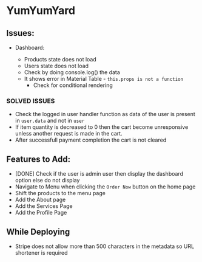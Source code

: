# YumYumYard

## Issues:

-   Dashboard:

    -   Products state does not load
    -   Users state does not load
    -   Check by doing console.log() the data
    -   It shows error in Material Table - `this.props is not a function`
        -   Check for conditional rendering

### SOLVED ISSUES

-   Check the logged in user handler function as data of the user is present in `user.data` and not in `user`
-   If item quantity is decreased to 0 then the cart become unresponsive unless another request is made in the cart.
-   After successfull payment completion the cart is not cleared

## Features to Add:

-   [DONE] Check if the user is admin user then display the dashboard option else do not display
-   Navigate to Menu when clicking the `Order Now` button on the home page
-   Shift the products to the menu page
-   Add the About page
-   Add the Services Page
-   Add the Profile Page

## While Deploying

-   Stripe does not allow more than 500 characters in the metadata so URL shortener is required
